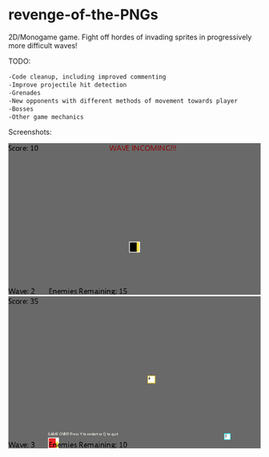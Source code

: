 revenge-of-the-PNGs
===================

2D/Monogame game. Fight off hordes of invading sprites in progressively more difficult waves!

TODO:

	-Code cleanup, including improved commenting
	-Improve projectile hit detection
	-Grenades
	-New opponents with different methods of movement towards player
	-Bosses
	-Other game mechanics

Screenshots:

![screenshot 1](screenshots/screenshot_1.png)
![screenshot 2](screenshots/screenshot_2.png)